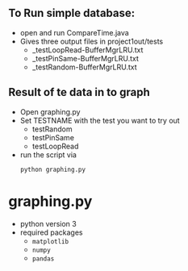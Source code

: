 ## To Run simple database:
- open and run CompareTime.java
- Gives three output files in project1out/tests
    - _testLoopRead-BufferMgrLRU.txt
    - _testPinSame-BufferMgrLRU.txt
    - _testRandom-BufferMgrLRU.txt

## Result of te data in to graph
- Open graphing.py
- Set TESTNAME with the test you want to try out
    - testRandom
    - testPinSame
    - testLoopRead
- run the script via
  ```shell
  python graphing.py
  ```
  
# graphing.py
- python version 3
- required packages
  - `matplotlib`
  - `numpy`
  - `pandas`
